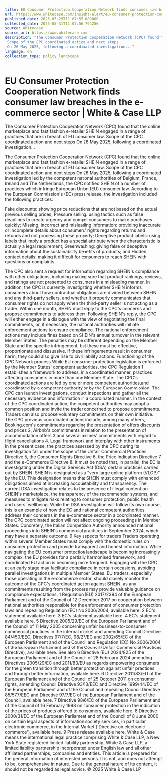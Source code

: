 ```yaml
---
title: EU Consumer Protection Cooperation Network finds consumer law breaches in the e-commerce sector | White & Case LLP
url: https://www.whitecase.com/insight-alert/eu-consumer-protection-cooperation-network-finds-consumer-law-breaches-e-commerce
published_date: 2025-05-29T11:07:55.089000
collected_date: 2025-05-31T11:07:56.794256
source: Whitecase
source_url: https://www.whitecase.com
description: "The Consumer Protection Cooperation Network (CPC) found that the online marketplace and fast fashion e-retailer SHEIN engaged in a range of practices that are in breach of EU consumer law. 
 Scope of the CPC coordinated action and next steps 
 On 26 May 2025, following a coordinated investigation..."
language: en
collection_type: policy_landscape
---
```


# EU Consumer Protection Cooperation Network finds consumer law breaches in the e-commerce sector | White & Case LLP

The Consumer Protection Cooperation Network (CPC) found that the online marketplace and fast fashion e-retailer SHEIN engaged in a range of practices that are in breach of EU consumer law. 
 Scope of the CPC coordinated action and next steps 
 On 26 May 2025, following a coordinated investigation...

The Consumer Protection Cooperation Network (CPC) found that the online marketplace and fast fashion e-retailer SHEIN engaged in a range of practices that are in breach of EU consumer law. 
 Scope of the CPC coordinated action and next steps 
 On 26 May 2025, following a coordinated investigation led by the competent national authorities of Belgium, France, Ireland and The Netherlands, the CPC notified SHEIN of a number of practices which infringe European Union (EU) consumer law. According to the European Commission's (EC) press release, the investigation included the following practices: 
 
 Fake discounts: showing price reductions that are not based on the actual previous selling prices; 
 Pressure selling: using tactics such as false deadlines to create urgency and compel consumers to make purchases quickly; 
 Missing, incorrect and misleading information: providing inaccurate or incomplete details about consumers' rights regarding returns and refunds and not processing these properly; 
 Deceptive product labels: using labels that imply a product has a special attribute when the characteristic is actually a legal requirement; 
 Greenwashing: giving false or deceptive information about the sustainability benefits of products; and 
 Hidden contact details: making it difficult for consumers to reach SHEIN with questions or complaints. 
 
 The CPC also sent a request for information regarding SHEIN's compliance with other obligations, including making sure that product rankings, reviews, and ratings are not presented to consumers in a misleading manner. In addition, the CPC is currently investigating whether SHEIN informs consumers about how contractual obligations are divided between SHEIN and any third-party sellers, and whether it properly communicates that consumer rights do not apply when the third-party seller is not acting as a trader. 
 Within one month, SHEIN must reply to the CPC's concerns and propose commitments to address them. Following SHEIN's reply, the CPC will either engage in a dialogue with the view of negotiating the final commitments, or, if necessary, the national authorities will initiate enforcement actions to ensure compliance. The national enforcement actions may include fines based on SHEIN's annual turnover in the relevant Member States. The penalties may be different depending on the Member State and the specific infringement, but these must be effective, proportionate and dissuasive. If these infringements result in consumer harm, they could also give rise to civil liability actions. 
 Functioning of the CPC Network process 
 While EU consumer protection legislation is enforced by the Member States' competent authorities, the CPC Regulation 1 establishes a framework to address, in a coordinated manner, practices affecting consumers in more than one Member State. The CPC's coordinated actions are led by one or more competent authorities,and coordinated by a competent authority or by the European Commission. 
 The CPC can launch investigations, conduct inspections and gather all the necessary evidence and information in a coordinated manner. In the context of the CPC coordinated action, the competent authorities may adopt a common position and invite the trader concerned to propose commitments. Traders can also propose voluntary commitments on their own initiative. 
 The CPC previous coordinated actions include, among many others, Booking.com's commitments regarding the presentation of offers discounts and prices 2, Airbnb's commitments in relation to the presentation of accommodation offers 3 and several airlines' commitments with regard to flight cancellations 4. 
 Legal framework and interplay with other instruments 
 In the present case, the practices assessed by the CPC during its investigation fall under the scope of the Unfair Commercial Practices Directive 5, the Consumer Rights Directive 6, the Price Indication Directive 7 and the e-Commerce Directive 8. 
 It must be noted that, in parallel, the EC is investigating under the Digital Services Act (DSA) certain practices carried out by SHEIN. SHEIN is designated as a "very large online platform (VLOP)" by the EU. This designation means that SHEIN must comply with enhanced obligations aimed at increasing accountability and transparency. The current DSA investigation relates to the presence of illegal content on SHEIN's marketplace, the transparency of the recommender systems, and measures to mitigate risks relating to consumer protection, public health and users' wellbeing. While the DSA investigation will follow its own course, this is an example of how the EC and national competent authorities address their concerns in the e-commerce sector in a coordinated manner. 
 The CPC coordinated action will not affect ongoing proceedings in Member States. Concretely, the Italian Competition Authority announced national proceedings into SHEIN's commercial practices in September 2024, which may have a separate outcome. 9 
 Key aspects for traders 
 Traders operating within several Member States must comply with the domestic rules on consumer protection and provide transparent and honest information. While navigating the EU consumer protection landscape is becoming increasingly complex, the EU provides for a partially harmonised framework, and coordinated EU action is becoming more frequent. Engaging with the CPC at an early stage may facilitate compliance in certain occasions, avoiding parallel investigations in multiple Member States. 
 EU traders, especially those operating in the e-commerce sector, should closely monitor the outcome of the CPC's coordinated action against SHEIN, as any commitments resulting from the process may provide valuable guidance on compliance expectations. 
 1 Regulation (EU) 2017/2394 of the European Parliament and of the Council of 12 December 2017 on cooperation between national authorities responsible for the enforcement of consumer protection laws and repealing Regulation (EC) No 2006/2004, available here. 2 EC's statement available here. 3 EC's statement available here. 4 EC's statement available here. 5 Directive 2005/29/EC of the European Parliament and of the Council of 11 May 2005 concerning unfair business-to-consumer commercial practices in the internal market and amending Council Directive 84/450/EEC, Directives 97/7/EC, 98/27/EC and 2002/65/EC of the European Parliament and of the Council and Regulation (EC) No 2006/2004 of the European Parliament and of the Council (Unfair Commercial Practices Directive), available here. See also 6 Directive (EU) 2024/825 of the European Parliament and of the Council of 28 February 2024 amending Directives 2005/29/EC and 2011/83/EU as regards empowering consumers for the green transition through better protection against unfair practices and through better information, available here. 6 Directive 2011/83/EU of the European Parliament and of the Council of 25 October 2011 on consumer rights, amending Council Directive 93/13/EEC and Directive 1999/44/EC of the European Parliament and of the Council and repealing Council Directive 85/577/EEC and Directive 97/7/EC of the European Parliament and of the Council, available here. 7 Directive 98/6/EC of the European Parliament and of the Council of 16 February 1998 on consumer protection in the indication of the prices of products offered to consumers, available here. 8 Directive 2000/31/EC of the European Parliament and of the Council of 8 June 2000 on certain legal aspects of information society services, in particular electronic commerce, in the Internal Market ('Directive on electronic commerce'), available here. 9 Press release available here. 
 White &amp; Case means the international legal practice comprising White &amp; Case LLP, a New York State registered limited liability partnership, White &amp; Case LLP, a limited liability partnership incorporated under English law and all other affiliated partnerships, companies and entities. 
 This article is prepared for the general information of interested persons. It is not, and does not attempt to be, comprehensive in nature. Due to the general nature of its content, it should not be regarded as legal advice. 
 © 2025 White &amp; Case LLP